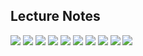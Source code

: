 ## Lecture Notes

![](https://github.com/greyhatguy007/MachineLearningAndrewNG/blob/main/home/ex5/Lectures/imgs/ss1.png)
![](https://github.com/greyhatguy007/MachineLearningAndrewNG/blob/main/home/ex5/Lectures/imgs/ss2.png)
![](https://github.com/greyhatguy007/MachineLearningAndrewNG/blob/main/home/ex5/Lectures/imgs/ss3.png)
![](https://github.com/greyhatguy007/MachineLearningAndrewNG/blob/main/home/ex5/Lectures/imgs/ss4.png)
![](https://github.com/greyhatguy007/MachineLearningAndrewNG/blob/main/home/ex5/Lectures/imgs/ss5.png)
![](https://github.com/greyhatguy007/MachineLearningAndrewNG/blob/main/home/ex5/Lectures/imgs/ss6.png)
![](https://github.com/greyhatguy007/MachineLearningAndrewNG/blob/main/home/ex5/Lectures/imgs/ss7.png)
![](https://github.com/greyhatguy007/MachineLearningAndrewNG/blob/main/home/ex5/Lectures/imgs/ss8.png)
![](https://github.com/greyhatguy007/MachineLearningAndrewNG/blob/main/home/ex5/Lectures/imgs/ss9.png)
![](https://github.com/greyhatguy007/MachineLearningAndrewNG/blob/main/home/ex5/Lectures/imgs/ss10.png)